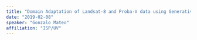 ```yaml
---
title: "Domain Adaptation of Landsat-8 and Proba-V data using Generative Adversarial Networks for Cloud Detection"
date: "2019-02-08"
speaker: "Gonzalo Mateo"
affiliation: "ISP/UV"
---
```

